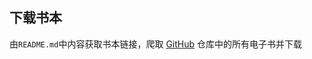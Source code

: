 ## 下载书本

由`README.md`中内容获取书本链接，爬取 [GitHub](https://github.com/guanpengchn/awesome-books) 仓库中的所有电子书并下载